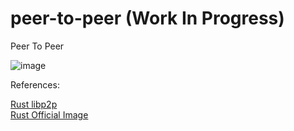 # peer-to-peer (Work In Progress)
Peer To Peer 

![image](https://user-images.githubusercontent.com/76512851/212056259-67520e4b-703f-44a7-bf2f-2eb06d11f81b.png)


References:

[Rust libp2p](https://github.com/libp2p/rust-libp2p)<br>
[Rust Official Image](https://hub.docker.com/_/rust)
